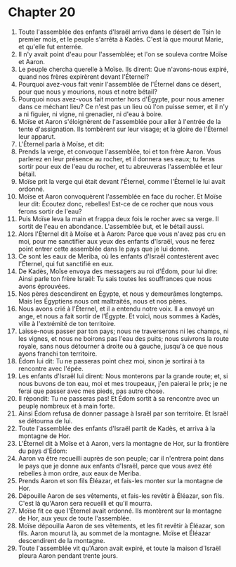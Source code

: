 # Chapter 20

1. Toute l'assemblée des enfants d'Israël arriva dans le désert de Tsin le premier mois, et le peuple s'arrêta à Kadès. C'est là que mourut Marie, et qu'elle fut enterrée.
2. Il n'y avait point d'eau pour l'assemblée; et l'on se souleva contre Moïse et Aaron.
3. Le peuple chercha querelle à Moïse. Ils dirent: Que n'avons-nous expiré, quand nos frères expirèrent devant l'Éternel?
4. Pourquoi avez-vous fait venir l'assemblée de l'Éternel dans ce désert, pour que nous y mourions, nous et notre bétail?
5. Pourquoi nous avez-vous fait monter hors d'Égypte, pour nous amener dans ce méchant lieu? Ce n'est pas un lieu où l'on puisse semer, et il n'y a ni figuier, ni vigne, ni grenadier, ni d'eau à boire.
6. Moïse et Aaron s'éloignèrent de l'assemblée pour aller à l'entrée de la tente d'assignation. Ils tombèrent sur leur visage; et la gloire de l'Éternel leur apparut.
7. L'Éternel parla à Moïse, et dit:
8. Prends la verge, et convoque l'assemblée, toi et ton frère Aaron. Vous parlerez en leur présence au rocher, et il donnera ses eaux; tu feras sortir pour eux de l'eau du rocher, et tu abreuveras l'assemblée et leur bétail.
9. Moïse prit la verge qui était devant l'Éternel, comme l'Éternel le lui avait ordonné.
10. Moïse et Aaron convoquèrent l'assemblée en face du rocher. Et Moïse leur dit: Écoutez donc, rebelles! Est-ce de ce rocher que nous vous ferons sortir de l'eau?
11. Puis Moïse leva la main et frappa deux fois le rocher avec sa verge. Il sortit de l'eau en abondance. L'assemblée but, et le bétail aussi.
12. Alors l'Éternel dit à Moïse et à Aaron: Parce que vous n'avez pas cru en moi, pour me sanctifier aux yeux des enfants d'Israël, vous ne ferez point entrer cette assemblée dans le pays que je lui donne.
13. Ce sont les eaux de Meriba, où les enfants d'Israël contestèrent avec l'Éternel, qui fut sanctifié en eux.
14. De Kadès, Moïse envoya des messagers au roi d'Édom, pour lui dire: Ainsi parle ton frère Israël: Tu sais toutes les souffrances que nous avons éprouvées.
15. Nos pères descendirent en Égypte, et nous y demeurâmes longtemps. Mais les Égyptiens nous ont maltraités, nous et nos pères.
16. Nous avons crié à l'Éternel, et il a entendu notre voix. Il a envoyé un ange, et nous a fait sortir de l'Égypte. Et voici, nous sommes à Kadès, ville à l'extrémité de ton territoire.
17. Laisse-nous passer par ton pays; nous ne traverserons ni les champs, ni les vignes, et nous ne boirons pas l'eau des puits; nous suivrons la route royale, sans nous détourner à droite ou à gauche, jusqu'à ce que nous ayons franchi ton territoire.
18. Édom lui dit: Tu ne passeras point chez moi, sinon je sortirai à ta rencontre avec l'épée.
19. Les enfants d'Israël lui dirent: Nous monterons par la grande route; et, si nous buvons de ton eau, moi et mes troupeaux, j'en paierai le prix; je ne ferai que passer avec mes pieds, pas autre chose.
20. Il répondit: Tu ne passeras pas! Et Édom sortit à sa rencontre avec un peuple nombreux et à main forte.
21. Ainsi Édom refusa de donner passage à Israël par son territoire. Et Israël se détourna de lui.
22. Toute l'assemblée des enfants d'Israël partit de Kadès, et arriva à la montagne de Hor.
23. L'Éternel dit à Moïse et à Aaron, vers la montagne de Hor, sur la frontière du pays d'Édom:
24. Aaron va être recueilli auprès de son peuple; car il n'entrera point dans le pays que je donne aux enfants d'Israël, parce que vous avez été rebelles à mon ordre, aux eaux de Meriba.
25. Prends Aaron et son fils Éléazar, et fais-les monter sur la montagne de Hor.
26. Dépouille Aaron de ses vêtements, et fais-les revêtir à Éléazar, son fils. C'est là qu'Aaron sera recueilli et qu'il mourra.
27. Moïse fit ce que l'Éternel avait ordonné. Ils montèrent sur la montagne de Hor, aux yeux de toute l'assemblée.
28. Moïse dépouilla Aaron de ses vêtements, et les fit revêtir à Éléazar, son fils. Aaron mourut là, au sommet de la montagne. Moïse et Éléazar descendirent de la montagne.
29. Toute l'assemblée vit qu'Aaron avait expiré, et toute la maison d'Israël pleura Aaron pendant trente jours.

